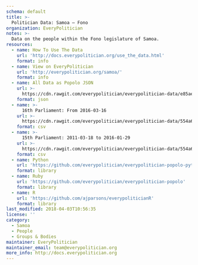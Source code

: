 ```yaml
---
schema: default
title: >-
  Politician Data: Samoa — Fono
organization: EveryPolitician
notes: >-
  Data on the people within the Fono legislature of Samoa.
resources:
  - name: How To Use The Data
    url: 'http://docs.everypolitician.org/use_the_data.html'
    format: info
  - name: View on EveryPolitician
    url: 'http://everypolitician.org/samoa/'
    format: info
  - name: All Data as Popolo JSON
    url: >-
      https://cdn.rawgit.com/everypolitician/everypolitician-data/e85ae722efd431be42bc1610d9ad455f740e7d98/data/Samoa/Parliament/ep-popolo-v1.0.json
    format: json
  - name: >-
      16th Parliament: From 2016-03-16
    url: >-
      https://cdn.rawgit.com/everypolitician/everypolitician-data/554a6cb306153130ac5558e4c015471d63e57cb7/data/Samoa/Parliament/term-16.csv
    format: csv
  - name: >-
      15th Parliament: 2011-03-18 to 2016-01-29
    url: >-
      https://cdn.rawgit.com/everypolitician/everypolitician-data/554a6cb306153130ac5558e4c015471d63e57cb7/data/Samoa/Parliament/term-15.csv
    format: csv
  - name: Python
    url: 'https://github.com/everypolitician/everypolitician-popolo-python'
    format: library
  - name: Ruby
    url: 'https://github.com/everypolitician/everypolitician-popolo'
    format: library
  - name: R
    url: 'https://github.com/ajparsons/everypoliticianR'
    format: library
last_modified: 2018-04-03T10:56:35
license: ''
category:
  - Samoa
  - People
  - Groups & Bodies
maintainer: EveryPolitician
maintainer_email: team@everypolitician.org
more_info: http://docs.everypolitician.org
---
```

